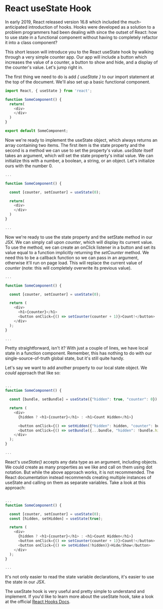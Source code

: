 # React useState Hook

In early 2019, React released version 16.8 which included the much-anticipated introduction of hooks. Hooks were developed as a solution to a problem programmers had been dealing with since the outset of React: how to use state in a functional component without having to completely refactor it into a class component?

This short lesson will introduce you to the React useState hook by walking through a very simple counter app. Our app will include a button which increases the value of a counter, a button to show and hide, and a display of the counter's value. Let's jump right in.

The first thing we need to do is add _{ useState }_ to our import statement at the top of the document. We'll also set up a basic functional component.

```javascript
import React, { useState } from 'react';

function SomeComponent() {
  return(
    <div>
    </div>
  )
}

export default SomeComponent;
```

Now we're ready to implement the useState object, which always returns an array containing two items. The first item is the state property and the second is a method we can use to set the property's value. _useState_ itself takes an argument, which will set the state property's initial value. We can initialize this with a number, a boolean, a string, or an object. Let's initialize ours with the number 0.


```javascript
...

function SomeComponent() {

  const [counter, setCounter] = useState(0);

  return(
    <div>
    </div>
  )
}

...
```
Now we're ready to use the state property and the setState method in our JSX. We can simply call upon _counter_, which will display its current value. To use the method, we can create an onClick listener in a button and set its value equal to a function implicitly returning the _setCounter_ method. We need this to be a callback function so we can pass in an argument, otherwise it'll run on page load. This will replace the current value of _counter_ (note: this will completely overwrite its previous value).

```javascript
...

function SomeComponent() {

  const [counter, setCounter] = useState(0);

  return (
    <div>
      <h1>{counter}</h1>
      <button onClick={() => setCounter(counter + 1)}>Count!</button>
    </div>
  );
}

...
```

Pretty straightforward, isn't it? With just a couple of lines, we have local state in a function component. Remember, this has nothing to do with our single-source-of-truth global state, but it's still quite handy.

Let's say we want to add another property to our local state object. We *could* approach that like so:

```javascript

...
function SomeComponent() {

  const [bundle, setBundle] = useState({"hidden": true, "counter": 0});

  return (
    <div>
      {hidden ? <h1>{counter}</h1> : <h1>Count Hidden</h1>}

      <button onClick={() => setHidden({"hidden": hidden, "counter": bundle.counter +1})}>Count!</button>
      <button onClick={() => setBundle({...bundle, "hidden": !bundle.hidden})}>Hide/Show</button>
    </div>
  );
}

...
```

React's _useState()_ accepts any data type as an argument, including objects. We could create as many properties as we like and call on them using dot notation. But while the above approach works, it is not recommended. The React documentation instead recommends creating multiple instances of useState and calling on them as separate variables. Take a look at this approach:  


```javascript

...
function SomeComponent() {

  const [counter, setCounter] = useState(0);
  const [hidden, setHidden] = useState(true);

  return (
    <div>
      {hidden ? <h1>{counter}</h1> : <h1>Count Hidden</h1>}
      <button onClick={() => setCounter(counter + 1)}>Count!</button>
      <button onClick={() => setHidden(!hidden)}>Hide/Show</button>
    </div>
  );
}

...
```

It's not only easier to read the state variable declarations, it's easier to use the state in our JSX.

The useState hook is very useful and pretty simple to understand and implement. If you'd like to learn more about the useState hook, take a look at the official [React Hooks Docs](https://reactjs.org/docs/hooks-intro.html).
